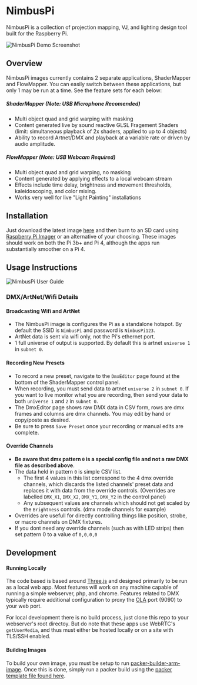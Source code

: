 # NimbusPi

NimbusPi is a collection of projection mapping, VJ, and lighting design tool built for the Raspberry Pi. 

![NimbusPi Demo Screenshot](http://www.nimbuslaboratory.com/NimbusPi_Demo_Screenshot.png) 

## Overview
NimbusPi images currently contains 2 separate applications, ShaderMapper and FlowMapper. You can easily switch between these applications, but only 1 may be run at a time. See the feature sets for each below:

##### ShaderMapper (Note: USB Microphone Recomended)
- Multi object quad and grid warping with masking
- Content generated live by sound reactive GLSL Fragement Shaders (limit: simultaneous playback of 2x shaders, applied to up to 4 objects)
- Ability to record Artnet/DMX and playback at a variable rate or driven by audio amplitude.

##### FlowMapper (Note: USB Webcam Required)
- Multi object quad and grid warping, no masking
- Content generated by applying effects to a local webcam stream
- Effects include time delay, brightness and movement thresholds, kaleidoscoping, and color mixing.
- Works very well for live "Light Painting" installations

## Installation

Just download the latest image [here](http://www.nimbuslaboratory.com/NimbusPi.img) and then burn to an SD card using [Raspberry Pi Imager](https://www.raspberrypi.org/downloads/) or an alternative of your choosing. These images should work on both the Pi 3b+ and Pi 4, although the apps run substantially smoother on a Pi 4.

## Usage Instructions

![NimbusPi User Guide](http://www.nimbuslaboratory.com/NimbusPi%20User%20Guide_v2.jpg) 

### DMX/ArtNet/Wifi Details

#### Broadcasting Wifi and ArtNet
* The NimbusPi image is configures the Pi as a standalone hotspot. By default the SSID is `NimbusPi` and password is `NimbusPi123`. 
* ArtNet data is sent via wifi only, not the Pi's ethernet port. 
* 1 full universe of output is supported. By default this is artnet `universe 1` in `subnet 0`. 

#### Recording New Presets
* To record a new preset, navigate to the `DmxEditor` page found at the bottom of the ShaderMapper control panel.
* When recording, you must send data to artnet `universe 2` in `subnet 0`. If you want to live monitor what you are recording, then send your data to both `universe 1` and `2` in `subnet 0`. 
* The DmxEditor page shows raw DMX data in CSV form, rows are dmx frames and columns are dmx channels. You may edit by hand or copy/poste as desired. 
* Be sure to press `Save Preset` once your recording or manual edits are complete.

#### Override Channels
* **Be aware that dmx pattern `0` is a special config file and not a raw DMX file as described above**.
* The data held in pattern `0` is simple CSV list.
    * The first 4 values in this list correspond to the 4 dmx override channels, which discards the listed channels' preset data and replaces it with data from the override controls. (Overrides are labelled `DMX_X1`, `DMX_X2`, `DMX_Y1`, `DMX_Y2` in the control panel)
    * Any subsequent values are channels which should not get scaled by the `Brightness` controls. (dmx mode channels for example) 
* Overrides are usefull for directly controlling things like position, strobe, or macro channels on DMX fixtures.
* If you dont need any override channels (such as with LED strips) then set pattern 0 to a value of `0,0,0,0`

## Development

#### Running Locally

The code based is based around [Three.js](https://threejs.org/) and designed primarily to be run as a local web app. Most features will work on any machine capable of running a simple webserver, php, and chrome. Features related to DMX typically require additional configuration to proxy the [OLA](https://www.openlighting.org/ola/tutorials/ola-on-raspberry-pi/) port (9090) to your web port.

For local development there is no build process, just clone this repo to your webserver's root directoy. But do note that these apps use WebRTC's `getUserMedia`, and thus must either be hosted locally or on a site with TLS/SSH enabled.

#### Building Images

To build your own image, you must be setup to run [packer-builder-arm-image](https://github.com/solo-io/packer-builder-arm-image). Once this is done, simply run a packer build using the [packer template file found here](https://github.com/mshortMob/NimbusPi/blob/master/packer/build.json).

